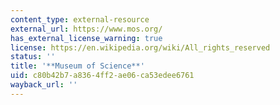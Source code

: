 ```yaml
---
content_type: external-resource
external_url: https://www.mos.org/
has_external_license_warning: true
license: https://en.wikipedia.org/wiki/All_rights_reserved
status: ''
title: '**Museum of Science**'
uid: c80b42b7-a836-4ff2-ae06-ca53edee6761
wayback_url: ''
---
```

